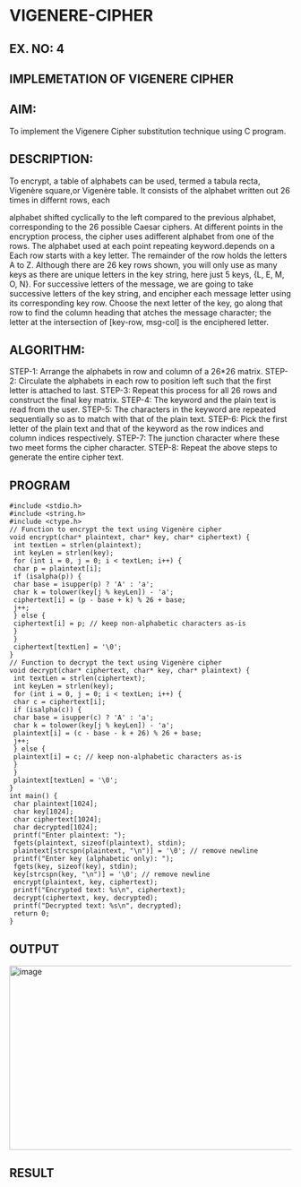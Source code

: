 # VIGENERE-CIPHER
## EX. NO: 4
 

## IMPLEMETATION OF VIGENERE CIPHER
 

## AIM:

To implement the Vigenere Cipher substitution technique using C program.

## DESCRIPTION:

To encrypt, a table of alphabets can be used, termed a tabula recta, Vigenère square,or Vigenère table. It consists of the alphabet written out 26 times in differnt rows, each
 
alphabet shifted cyclically to the left compared to the previous alphabet, corresponding to the 26 possible Caesar ciphers. At different points in the encryption process, the cipher uses adifferent alphabet from one of the rows. The alphabet used at each point repeating keyword.depends on a Each row starts with a key letter. The remainder of the row holds the letters A to Z. Although there are 26 key rows shown, you will only use as many keys as there are unique letters in the key string, here just 5 keys, {L, E, M, O, N}. For successive letters of the message, we are going to take successive letters of the key string, and encipher each message letter using its corresponding key row. Choose the next letter of the key, go along that row to find the column heading that	atches the message character; the letter at the intersection of
[key-row, msg-col] is the enciphered letter.


## ALGORITHM:

STEP-1: Arrange the alphabets in row and column of a 26*26 matrix.
STEP-2: Circulate the alphabets in each row to position left such that the first letter is attached to last.
STEP-3: Repeat this process for all 26 rows and construct the final key matrix.
STEP-4: The keyword and the plain text is read from the user.
STEP-5: The characters in the keyword are repeated sequentially so as to match with that of the plain text.
STEP-6: Pick the first letter of the plain text and that of the keyword as the row indices and column indices respectively.
STEP-7: The junction character where these two meet forms the cipher character.
STEP-8: Repeat the above steps to generate the entire cipher text.


## PROGRAM
```
#include <stdio.h>
#include <string.h>
#include <ctype.h>
// Function to encrypt the text using Vigenère cipher
void encrypt(char* plaintext, char* key, char* ciphertext) {
 int textLen = strlen(plaintext);
 int keyLen = strlen(key);
 for (int i = 0, j = 0; i < textLen; i++) {
 char p = plaintext[i];
 if (isalpha(p)) {
 char base = isupper(p) ? 'A' : 'a';
 char k = tolower(key[j % keyLen]) - 'a';
 ciphertext[i] = (p - base + k) % 26 + base;
 j++;
 } else {
 ciphertext[i] = p; // keep non-alphabetic characters as-is
 }
 }
 ciphertext[textLen] = '\0';
}
// Function to decrypt the text using Vigenère cipher
void decrypt(char* ciphertext, char* key, char* plaintext) {
 int textLen = strlen(ciphertext);
 int keyLen = strlen(key);
 for (int i = 0, j = 0; i < textLen; i++) {
 char c = ciphertext[i];
 if (isalpha(c)) {
 char base = isupper(c) ? 'A' : 'a';
 char k = tolower(key[j % keyLen]) - 'a';
 plaintext[i] = (c - base - k + 26) % 26 + base;
 j++;
 } else {
 plaintext[i] = c; // keep non-alphabetic characters as-is
 }
 }
 plaintext[textLen] = '\0';
}
int main() {
 char plaintext[1024];
 char key[1024];
 char ciphertext[1024];
 char decrypted[1024];
 printf("Enter plaintext: ");
 fgets(plaintext, sizeof(plaintext), stdin);
 plaintext[strcspn(plaintext, "\n")] = '\0'; // remove newline
 printf("Enter key (alphabetic only): ");
 fgets(key, sizeof(key), stdin);
 key[strcspn(key, "\n")] = '\0'; // remove newline
 encrypt(plaintext, key, ciphertext);
 printf("Encrypted text: %s\n", ciphertext);
 decrypt(ciphertext, key, decrypted);
 printf("Decrypted text: %s\n", decrypted);
 return 0;
}
```
## OUTPUT
<img width="940" height="329" alt="image" src="https://github.com/user-attachments/assets/5149a381-bddf-40d7-82f8-bece4e40c5a4" />

## RESULT
